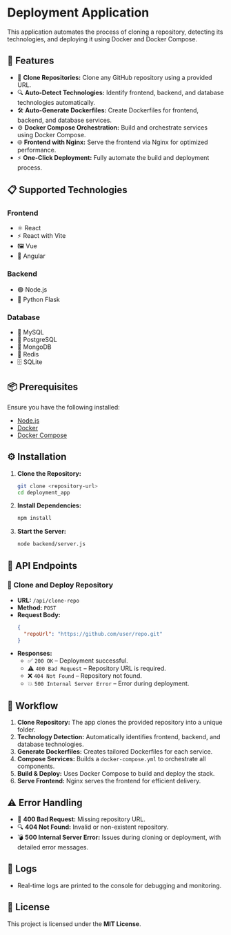 # Deployment Application

This application automates the process of cloning a repository, detecting its technologies, and deploying it using Docker and Docker Compose.

## 🚀 Features

- 🔗 **Clone Repositories:** Clone any GitHub repository using a provided URL.
- 🔍 **Auto-Detect Technologies:** Identify frontend, backend, and database technologies automatically.
- 🛠 **Auto-Generate Dockerfiles:** Create Dockerfiles for frontend, backend, and database services.
- ⚙️ **Docker Compose Orchestration:** Build and orchestrate services using Docker Compose.
- 🌐 **Frontend with Nginx:** Serve the frontend via Nginx for optimized performance.
- ⚡ **One-Click Deployment:** Fully automate the build and deployment process.

## 📋 Supported Technologies

### Frontend
- ⚛️ React
- ⚡ React with Vite
- 🖼️ Vue
- 📐 Angular

### Backend
- 🟢 Node.js
- 🐍 Python Flask

### Database
- 🐬 MySQL
- 🐘 PostgreSQL
- 🍃 MongoDB
- 🔴 Redis
- 🗄️ SQLite

## 📦 Prerequisites

Ensure you have the following installed:

- [Node.js](https://nodejs.org/)
- [Docker](https://www.docker.com/)
- [Docker Compose](https://docs.docker.com/compose/)

## ⚙️ Installation

1. **Clone the Repository:**
    ```bash
    git clone <repository-url>
    cd deployment_app
    ```

2. **Install Dependencies:**
    ```bash
    npm install
    ```

3. **Start the Server:**
    ```bash
    node backend/server.js
    ```

## 📡 API Endpoints

### 🚀 Clone and Deploy Repository

- **URL:** `/api/clone-repo`
- **Method:** `POST`
- **Request Body:**
    ```json
    {
      "repoUrl": "https://github.com/user/repo.git"
    }
    ```
- **Responses:**
  - ✅ `200 OK` – Deployment successful.
  - ⚠️ `400 Bad Request` – Repository URL is required.
  - ❌ `404 Not Found` – Repository not found.
  - 💥 `500 Internal Server Error` – Error during deployment.

## 🔄 Workflow

1. **Clone Repository:** The app clones the provided repository into a unique folder.
2. **Technology Detection:** Automatically identifies frontend, backend, and database technologies.
3. **Generate Dockerfiles:** Creates tailored Dockerfiles for each service.
4. **Compose Services:** Builds a `docker-compose.yml` to orchestrate all components.
5. **Build & Deploy:** Uses Docker Compose to build and deploy the stack.
6. **Serve Frontend:** Nginx serves the frontend for efficient delivery.

## ⚠️ Error Handling

- 🛑 **400 Bad Request:** Missing repository URL.
- 🔍 **404 Not Found:** Invalid or non-existent repository.
- 💣 **500 Internal Server Error:** Issues during cloning or deployment, with detailed error messages.

## 📑 Logs

- Real-time logs are printed to the console for debugging and monitoring.

## 📄 License

This project is licensed under the **MIT License**.

